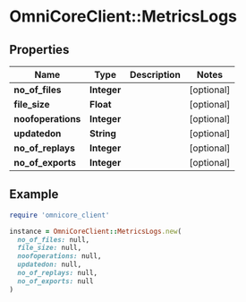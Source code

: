 # OmniCoreClient::MetricsLogs

## Properties

| Name | Type | Description | Notes |
| ---- | ---- | ----------- | ----- |
| **no_of_files** | **Integer** |  | [optional] |
| **file_size** | **Float** |  | [optional] |
| **noofoperations** | **Integer** |  | [optional] |
| **updatedon** | **String** |  | [optional] |
| **no_of_replays** | **Integer** |  | [optional] |
| **no_of_exports** | **Integer** |  | [optional] |

## Example

```ruby
require 'omnicore_client'

instance = OmniCoreClient::MetricsLogs.new(
  no_of_files: null,
  file_size: null,
  noofoperations: null,
  updatedon: null,
  no_of_replays: null,
  no_of_exports: null
)
```

